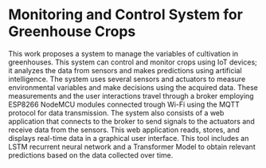 # Monitoring and Control System for Greenhouse Crops

This work proposes a system to manage the variables of cultivation in greenhouses. This system can control and monitor crops using IoT devices; it analyzes the data from sensors and makes predictions using artificial intelligence.  The system uses several sensors and actuators to measure environmental variables and make decisions using the acquired data.  These measurements and the user interactions  travel  through  a  broker  employing  ESP8266  NodeMCU  modules connected trough Wi-Fi using the MQTT protocol for data transmission.  The system also consists of a web application that connects to the broker to send signals to the actuators and receive data from the sensors.  This web application reads, stores, and displays real-time data in a graphical user interface.  This tool includes an LSTM recurrent neural network and a Transformer Model to obtain relevant predictions based on the data collected over time.
